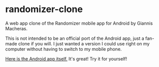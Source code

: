 # randomizer-clone
A web app clone of the Randomizer mobile app for Android by Giannis Macheras.

This is not intended to be an official port of the Android app, just a
fan-made clone if you will. I just wanted a version I could use right on my
computer without having to switch to my mobile phone.

[Here is the Android app itself.](https://play.google.com/store/apps/details?id=com.giannis.randomizer&gl=US) It's great! Try it for yourself!
